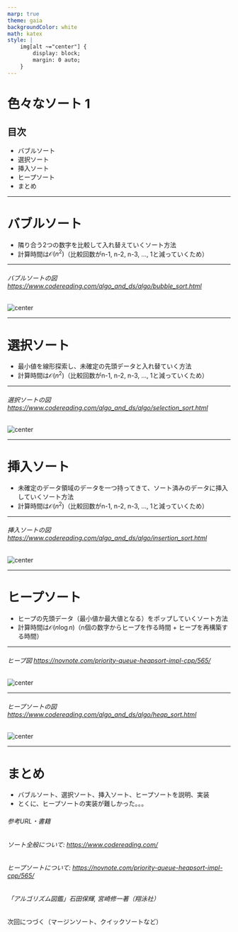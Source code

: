 ```yaml
---
marp: true
theme: gaia
backgroundColor: white
math: katex
style: |
    img[alt ~="center"] {
        display: block;
        margin: 0 auto;
    }
---
```

# 色々なソート 1
## 目次
- バブルソート
- 選択ソート
- 挿入ソート
- ヒープソート
- まとめ

---
# バブルソート
- 隣り合う2つの数字を比較して入れ替えていくソート方法
- 計算時間は$\mathcal{O}(n^{2})$（比較回数がn-1, n-2, n-3, ..., 1と減っていくため）

---
###### バブルソートの図 https://www.codereading.com/algo_and_ds/algo/bubble_sort.html
![center](images/bubble-sort.png)


---
# 選択ソート
- 最小値を線形探索し、未確定の先頭データと入れ替ていく方法
- 計算時間は$\mathcal{O}(n^{2})$（比較回数がn-1, n-2, n-3, ..., 1と減っていくため）

---
###### 選択ソートの図 https://www.codereading.com/algo_and_ds/algo/selection_sort.html
![center](images/selection-sort.png)

---
# 挿入ソート
- 未確定のデータ領域のデータを一つ持ってきて、ソート済みのデータに挿入していくソート方法
- 計算時間は$\mathcal{O}(n^{2})$（比較回数がn-1, n-2, n-3, ..., 1と減っていくため）

---
###### 挿入ソートの図 https://www.codereading.com/algo_and_ds/algo/insertion_sort.html
![center](images/insertion-sort.png)

---
# ヒープソート
- ヒープの先頭データ（最小値か最大値となる）をポップしていくソート方法
- 計算時間は$\mathcal{O}(n \log n)$（n個の数字からヒープを作る時間 +  ヒープを再構築する時間）

---
###### ヒープ図 https://novnote.com/priority-queue-heapsort-impl-cpp/565/
![center](images/1-dimensional-binary-heap.png)


---
###### ヒープソートの図 https://www.codereading.com/algo_and_ds/algo/heap_sort.html
![center](images/heap-sort.png)

---
# まとめ
- バブルソート、選択ソート、挿入ソート、ヒープソートを説明、実装
- とくに、ヒープソートの実装が難しかった。。。

###### 参考URL・書籍
###### ソート全般について: https://www.codereading.com/
###### ヒープソートについて: https://novnote.com/priority-queue-heapsort-impl-cpp/565/
###### 「アルゴリズム図鑑」石田保輝, 宮崎修一著（翔泳社）

 次回につづく（マージンソート、クイックソートなど）

